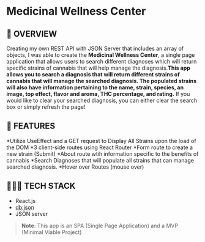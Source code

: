 
# Medicinal Wellness Center

## 📖 OVERVIEW 
Creating my own REST API with JSON Server that includes an array of objects, I was able to create the **Medicinal Wellness Center**, a single page application that allows users to search different diagnoses which will return specific strains of cannabis that will help manage the diagnosis.**This app allows you to search a diagnosis that will return different strains of cannabis that will manage the searched diagnosis. The populated strains will also have information pertaining to the name, strain, species, an image, top effect, flavor and aroma, THC percentage, and rating.** If you would like to clear your searched diagnosis, you can either clear the search box or simply refresh the page!

## 🌟 FEATURES
*Utilize UseEffect and a GET request to Display All Strains upon the load of the DOM
*3 client-side routes using React Router
*Form route to create a new strain (Submit)
*About route wtih information specific to the benefits of cannabis
*Search Diagnoses that will populate all strains that can manage searched diagnosis.
*Hover over Routes (mouse over)

## 👨🏾‍💻 TECH STACK
- React.js
- [db.json ](https://github.com/Dane-Dawson/json-server-collection/blob/main/marijuana-strains/db.json)
- JSON server

>**Note**: This app is an SPA (Single Page Application) and a MVP (Minimal Viable Project)